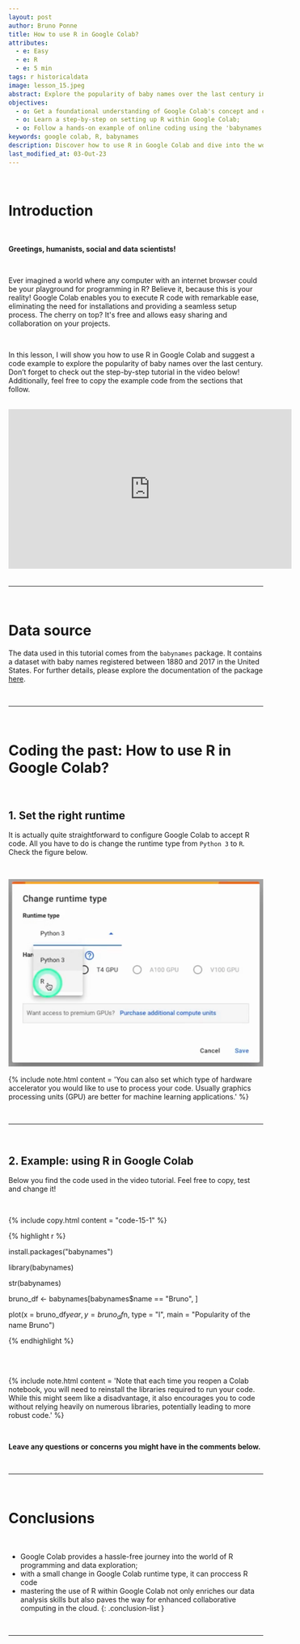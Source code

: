 ```yaml
---
layout: post
author: Bruno Ponne
title: How to use R in Google Colab?
attributes:
  - e: Easy
  - e: R
  - e: 5 min
tags: r historicaldata
image: lesson_15.jpeg
abstract: Explore the popularity of baby names over the last century in Google Colab;
objectives:
  - o: Get a foundational understanding of Google Colab's concept and capabilities;
  - o: Learn a step-by-step on setting up R within Google Colab;
  - o: Follow a hands-on example of online coding using the 'babynames' R package,
keywords: google colab, R, babynames
description: Discover how to use R in Google Colab and dive into the world of online coding with R. Set up your Colab environment seamlessly and start programming right away!
last_modified_at: 03-Out-23
---
```


<br>

# Introduction

<br>

**Greetings, humanists, social and data scientists!**

<br>

Ever imagined a world where any computer with an internet browser could be your playground for programming in R? Believe it, because this is your reality! Google Colab enables you to execute R code with remarkable ease, eliminating the need for installations and providing a seamless setup process. The cherry on top? It's free and allows easy sharing and collaboration on your projects.

<br>

In this lesson, I will show you how to use R in Google Colab and suggest a code example to explore the popularity of baby names over the last century. Don’t forget to check out the step-by-step tutorial in the video below! Additionally, feel free to copy the example code from the sections that follow.

<br>
<center><iframe width="560" height="315" src="https://www.youtube.com/embed/WKtcrvd_2-0?si=BGqZJ7ekj47PCTYP" title="YouTube video player" frameborder="0" allow="accelerometer; autoplay; clipboard-write; encrypted-media; gyroscope; picture-in-picture; web-share" allowfullscreen></iframe></center>



<br>

***
 
<br>

# Data source


The data used in this tutorial comes from the `babynames` package. It contains a dataset with baby names registered between 1880 and 2017 in the United States. For further details, please explore the documentation of the package [here](https://cran.r-project.org/web/packages/babynames/index.html).

<br>

***
 
<br>

# Coding the past: How to use R in Google Colab?

<br>

## 1. Set the right runtime

It is actually quite straightforward to configure Google Colab to accept R code. All you have to do is change the runtime type from `Python 3` to `R`. Check the figure below.

<br>

![Figure explaining how to use R in Google Colab](/assets/images/lesson_15_01.png)


{% include note.html content = 'You can also set which type of hardware accelerator you would like to use to process your code. Usually graphics processing units (GPU) are better for machine learning applications.'  %}

<br>

***

<br>


## 2. Example: using R in Google Colab

Below you find the code used in the video tutorial. Feel free to copy, test and change it!

<br>

{% include copy.html content = "code-15-1" %}
<div id = "code-15-1">
{% highlight r %}

install.packages("babynames")

library(babynames)

str(babynames)

bruno_df <- babynames[babynames$name == "Bruno", ]

plot(x = bruno_df$year, 
    y = bruno_df$n,
    type = "l",
    main = "Popularity of the name Bruno")


{% endhighlight %}

</div>

<br>

<br>

{% include note.html content = 'Note that each time you reopen a Colab notebook, you will need to reinstall the libraries required to run your code. While this might seem like a disadvantage, it also encourages you to code without relying heavily on numerous libraries, potentially leading to more robust code.'  %}


<br>


**Leave any questions or concerns you might have in the comments below.** 


<br>

***

<br>

# Conclusions

<br>

- Google Colab provides a hassle-free journey into the world of R programming and data exploration;
- with a small change in Google Colab runtime type, it can proccess R code
- mastering the use of R within Google Colab not only enriches our data analysis skills but also paves the way for enhanced collaborative computing in the cloud.
{: .conclusion-list }

<br>

***

